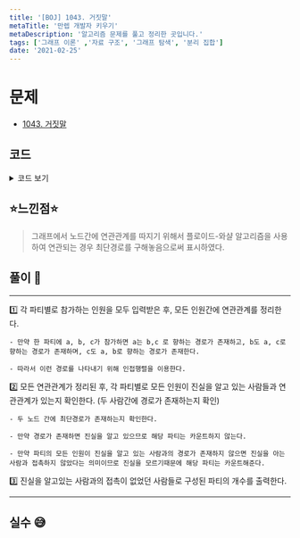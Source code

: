 ```yaml
---
title: '[BOJ] 1043. 거짓말'
metaTitle: '만렙 개발자 키우기'
metaDescription: '알고리즘 문제를 풀고 정리한 곳입니다.'
tags: ['그래프 이론' ,'자료 구조', '그래프 탐색', '분리 집합']
date: '2021-02-25'
---
```


# 문제
- [1043. 거짓말](https://www.acmicpc.net/problem/1043)

## 코드

<details><summary> 코드 보기 </summary>

``` java
import java.util.ArrayList;
import java.util.Arrays;
import java.util.List;
import java.util.Scanner;

public class Q1043 {
    static int n, m, k, adj[][];
    static List<Integer> knowing = new ArrayList<>();
    static List<Integer> party[];
    public static void main(String[] args) {
        init();
        solution();
    }

    private static void solution() {
        makeFloyd();

        int ans = 0;
        for (List<Integer> p : party) {
            boolean flag = false;
            for (Integer person : p) {
                for (int i = 0; i < k; i++) {
                    if(person == knowing.get(i) || adj[person][knowing.get(i)] != 987654321) {
                        flag = true;
                        break;
                    }
                }
                if(flag) break;
            }
            if(!flag) ans += 1;
        }
        System.out.println(ans);
    }

    private static void makeFloyd() {
        for (List<Integer> p : party) {
            for (int i = 0; i < p.size() - 1; i++) {
                for (int j = i + 1; j < p.size(); j++) {
                    int u = p.get(i), v = p.get(j);
                    adj[u][v] = adj[v][u] = 1;
                }
            }
        }

        for (int k = 1; k <= n; k++) {
            for (int i = 1; i <= n; i++) {
                for (int j = 1; j <= n; j++) {
                    if(i == j) continue;
                    if(adj[i][j] > adj[i][k] + adj[k][j])
                        adj[i][j] = adj[i][k] + adj[k][j];
                }
            }
        }
    }

    private static void init() {
        Scanner sc = new Scanner(System.in);
        n = sc.nextInt();
        adj = new int[n + 1][n + 1];
        m = sc.nextInt();
        k = sc.nextInt();
        party = new List[m];
        for (int i = 0; i <= n; i++)
            Arrays.fill(adj[i], 987654321);
        for (int i = 0; i < m; i++)
            party[i] = new ArrayList<>();
        for (int i = 1; i <= k; i++)
            knowing.add(sc.nextInt());

        int ans = 0;
        for (int i = 0; i < m; i++) {
            int c = sc.nextInt();
            for (int j = 0; j < c; j++)
                party[i].add(sc.nextInt());
        }
    }
}
```

</details>

## ⭐️느낀점⭐️
> 그래프에서 노드간에 연관관계를 따지기 위해서 플로이드-와샬 알고리즘을 사용하여 연관되는 경우 최단경로를 구해놓음으로써 표시하였다.

## 풀이 📣
<hr/>

1️⃣ 각 파티별로 참가하는 인원을 모두 입력받은 후, 모든 인원간에 연관관계를 정리한다.

    - 만약 한 파티에 a, b, c가 참가하면 a는 b,c 로 향하는 경로가 존재하고, b도 a, c로 향하는 경로가 존재하며, c도 a, b로 향하는 경로가 존재한다.

    - 따라서 이런 경로를 나타내기 위해 인접행렬을 이용한다.


2️⃣ 모든 연관관계가 정리된 후, 각 파티별로 모든 인원이 진실을 알고 있는 사람들과 연관관계가 있는지 확인한다. (두 사람간에 경로가 존재하는지 확인)

    - 두 노드 간에 최단경로가 존재하는지 확인한다.

    - 만약 경로가 존재하면 진실을 알고 있으므로 해당 파티는 카운트하지 않는다.

    - 만약 파티의 모든 인원이 진실을 알고 있는 사람과의 경로가 존재하지 않으면 진실을 아는 사람과 접촉하지 않았다는 의미이므로 진실을 모르기때문에 해당 파티는 카운트해준다.


3️⃣ 진실을 알고있는 사람과의 접촉이 없었던 사람들로 구성된 파티의 개수를 출력한다.

<hr/>

## 실수 😅
